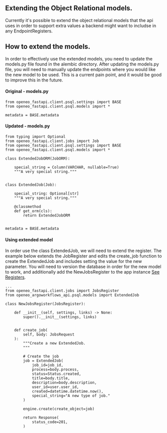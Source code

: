 ## Extending the Object Relational models.

Currently it's possible to extend the object relational models that the api uses in order to support extra values a backend might want to includse in any EndpointRegisters.

## How to extend the models.

In order to effectively use the extended models, you need to update the models.py file found in the alembic directory. After updating the models.py file, you will need to manually update the endpoints where you would like the new model to be used. This is a current pain point, and it would be good to improve this in the future.

#### Original - models.py

    from openeo_fastapi.client.psql.settings import BASE
    from openeo_fastapi.client.psql.models import *

    metadata = BASE.metadata

#### Updated - models.py


    from typing import Optional
    from openeo_fastapi.client.jobs import Job
    from openeo_fastapi.client.psql.settings import BASE
    from openeo_fastapi.client.psql.models import *

    class ExtendedJobORM(JobORM):

        special_string = Column(VARCHAR, nullable=True)
        """A very special string."""


    class ExtendedJob(Job):

        special_string: Optional[str]
        """A very special string."""

        @classmethod
        def get_orm(cls):
            return ExtendedJobORM


    metadata = BASE.metadata

#### Using extended model

In order use the class ExtendedJob, we will need to extend the register. The example below extends the JobRegister and edits the create_job function to create the ExtendedJob and includes setting the value for the new parameter. You will need to version the database in order for the new model to work, and additionally add the NewJobsRegister to the app instance [See Registers](/guide/registers.md).

    ...
    from openeo_fastapi.client.jobs import JobsRegister
    from openeo_argoworkflows_api.psql.models import ExtendedJob

    class NewJobsRegister(JobsRegister):

        def __init__(self, settings, links) -> None:
            super().__init__(settings, links)


        def create_job(
            self, body: JobsRequest
        ):
            """Create a new ExtendedJob.
            """

            # Create the job
            job = ExtendedJob(
                job_id=job_id,
                process=body.process,
                status=Status.created,
                title=body.title,
                description=body.description,
                user_id=user.user_id,
                created=datetime.datetime.now(),
                special_string="A new type of job."
            )

            engine.create(create_object=job)

            return Response(
                status_code=201,
            )
